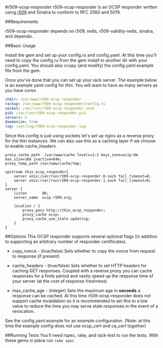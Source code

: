 #r509-ocsp-responder
r509-ocsp-responder is an OCSP responder written using [r509](https://github.com/reaperhulk/r509) and Sinatra to conform to RFC 2560 and 5019.

##Requirements

r509-ocsp-responder depends on r509, redis, r509-validity-redis, sinatra, and dependo.

##Basic Usage

Install the gem and set up your config.ru and config.yaml. At this time you'll need to copy the config.ru from the gem install to another dir with your config.yaml. You should also ccopy (and modify) the config.yaml.example file from the gem.

Once you've done that you can set up your rack server. The example below is an example yaml config for thin. You will want to have as many servers as you have cores.

```yaml
chdir: /var/www/r509-ocsp-responder
rackup: /var/www/r509-ocsp-responder/config.ru
socket: /var/run/r509-ocsp-responder.sock
pid: /var/run/r509-ocsp-responder.pid
servers: 2
daemonize: true
log: /var/log/r509-ocsp-responder.log
```

Since this config is just using sockets let's set up nginx as a reverse proxy for the thin instances. We can also use this as a caching layer if we choose to enable cache_headers.

```
proxy_cache_path  /var/www/cache levels=1:2 keys_zone=ocsp:8m max_size=16m inactive=64m;
proxy_temp_path /var/www/cache/tmp;

upstream thin_ocsp_responder{
    server unix:/var/run/r509-ocsp-responder.0.sock fail_timeout=0;
    server unix:/var/run/r509-ocsp-responder.1.sock fail_timeout=0;
}
server {
    listen       80;
    server_name  ocsp.r509.org;

    location / {
        proxy_pass http://thin_ocsp_responder;
        proxy_cache ocsp;
        proxy_cache_use_stale updating;
    }
}
```

##Options
This OCSP responder supports several optional flags (in addition to supporting an arbitrary number of responder certificates).

* copy\_nonce - (true/false) Sets whether to copy the nonce from request to response (if present)

* cache\_headers - (true/false) Sets whether to set HTTP headers for caching GET responses. Coupled with a reverse proxy you can cache responses for a finite period and vastly speed up the response time of your server (at the cost of response freshness)

* max\_cache\_age - (integer) Sets the maximum age in __seconds__ a response can be cached. At this time r509-ocsp-responder does not support cache invalidation so it is recommended to set this to a low value to reduce the time you may serve stale responses in the event of a revocation.

See the config.yaml.example for an example configuration. (Note: at this time the example config does not use ocsp_cert and ca_cert together)

##Running Tests
You'll need rspec, rake, and rack-test to run the tests. With these gems in place run ```rake spec```
